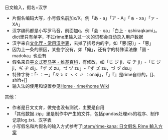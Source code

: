 日文输入，假名+汉字
- 片假名编码大写，小号假名前加x/X。例「あ - a」「ア - A」「ぁ - xa」「ァ - XA」
- 汉字编码都是小写罗马音，前面加q。例「会 - qa」「白上 - qshiraqkami」。dict里只有单字，不过rime里输入过一次的词都会自动录入用户数据
- 汉字来自[文化厅 - 常用汉字表](http://www.bunka.go.jp/kokugo_nihongo/sisaku/joho/joho/kakuki/14/tosin02/index.html)，去掉了括号内的字，如「悪(惡)」-「悪」
- 因为上一条的原因，某些字没有，如「俺」，还有字的特殊读法像「圆 - madoka」也没有
- 假名来自[平文式罗马字 - 维基百科](https://zh.wikipedia.org/wiki/%E5%B9%B3%E6%96%87%E5%BC%8F%E7%BD%97%E9%A9%AC%E5%AD%97)，有修改，如「じ ジ ji，ぢ ヂ ji」-「じ ジ ji，ぢ ヂ di」、「ず ズ zu，づ ヅ zu」-「ず ズ zu，づ ヅ dsu」
- 特殊字符：「- ：ー」「々ゝゞ	ヽヾ	〃	：onaji」，「」『』是rime自带的，[]、shift+[]
- 输入法的使用和设置参见[Home · rime/home Wiki](https://github.com/rime/home/wiki)

其他：
- 作者是日文丈育，做完也没有测试，主要是自用
- 「其他数据.zip」里是制作中产生的文件，包括pandas处理xls的程序、制作记录log.txt、汉字表
- 小写假名和片假名的输入方式参考了[lotem/rime-kana: 日文假名 Rime 輸入方案](https://github.com/lotem/rime-kana)
